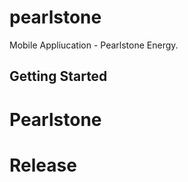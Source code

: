 # pearlstone

Mobile Appliucation - Pearlstone Energy.

## Getting Started


# Pearlstone


# Release
